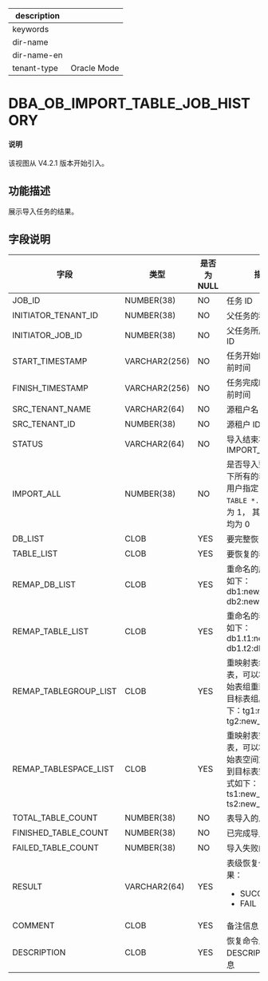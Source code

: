 |description||
|---|---|
|keywords||
|dir-name||
|dir-name-en||
|tenant-type|Oracle Mode|

# DBA_OB_IMPORT_TABLE_JOB_HISTORY

<main id="notice" type='explain'>
  <h4>说明</h4>
  <p>该视图从 V4.2.1 版本开始引入。</p>
</main>

## 功能描述

展示导入任务的结果。

## 字段说明

| **字段** | **类型** | **是否为 NULL** | **描述** |
| --- | --- | --- | --- |
| JOB_ID | NUMBER(38) | NO | 任务 ID |
| INITIATOR_TENANT_ID | NUMBER(38) | NO | 父任务的租户 ID |
| INITIATOR_JOB_ID | NUMBER(38) | NO | 父任务所属的 JOB ID |
| START_TIMESTAMP | VARCHAR2(256) | NO | 任务开始时租户当前时间 |
| FINISH_TIMESTAMP | VARCHAR2(256) | NO | 任务完成时租户当前时间 |
| SRC_TENANT_NAME | VARCHAR2(64) | NO | 源租户名 |
| SRC_TENANT_ID | NUMBER(38) | NO | 源租户 ID |
| STATUS | VARCHAR2(64) | NO | 导入结束状态：IMPORT_FINISH |
| IMPORT_ALL | NUMBER(38) | NO | 是否导入整个租户下所有的表。仅当用户指定 `RECOVER TABLE *.*` 时，该值为 1， 其他场景值均为 0 |
| DB_LIST | CLOB | YES | 要完整恢复的库 |
| TABLE_LIST | CLOB | YES | 要恢复的表 |
| REMAP_DB_LIST | CLOB | YES | 重命名的库。格式如下：db1:new_db1, db2:newdb2 |
| REMAP_TABLE_LIST | CLOB | YES | 重命名的表。格式如下：db1.t1:new_t1, db1.t2:db2.new_t2 |
| REMAP_TABLEGROUP_LIST | CLOB | YES | 重映射表组的列表，可以将表从原始表组重新映射到目标表组。格式如下：tg1:new_tg1, tg2:new_tg2 |
| REMAP_TABLESPACE_LIST | CLOB | YES | 重映射表空间的列表，可以将表从原始表空间重新映射到目标表空间。格式如下：ts1:new_ts1, ts2:new_ts2 |
| TOTAL_TABLE_COUNT | NUMBER(38) | NO | 表导入的总表数 |
| FINISHED_TABLE_COUNT | NUMBER(38) | NO | 已完成导入的表数 |
| FAILED_TABLE_COUNT | NUMBER(38) | NO | 导入失败的表数 |
| RESULT | VARCHAR2(64) | YES | 表级恢复任务的结果：<ul><li>SUCCESS  </li><li>FAIL </li></ul> |
| COMMENT | CLOB | YES | 备注信息 |
| DESCRIPTION | CLOB | YES | 恢复命令里指定的 DESCRIPTION 信息 |

